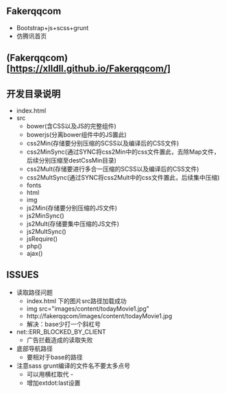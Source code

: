 ## Fakerqqcom
- Bootstrap+js+scss+grunt
- 仿腾讯首页

## (Fakerqqcom)[https://xlldll.github.io/Fakerqqcom/]

## 开发目录说明
- index.html
- src
  - bower(含CSS以及JS的完整组件)
  - bowerjs(分离bower组件中的JS置此)
  - css2Min(存储要分别压缩的SCSS以及编译后的CSS文件)
  - css2MinSync(通过SYNC将css2Min中的css文件置此，去除Map文件，后续分别压缩至destCssMin目录)
  - css2Mult(存储要进行多合一压缩的SCSS以及编译后的CSS文件)
  - css2MultSync(通过SYNC将css2Mult中的css文件置此，后续集中压缩)
  - fonts
  - html
  - img
  - js2Min(存储要分别压缩的JS文件)
  - js2MinSync()
  - js2Mult(存储要集中压缩的JS文件)
  - js2MultSync()
  - jsRequire()
  - php()
  - ajax()

## ISSUES
- 读取路径问题
  - index.html 下的图片src路径加载成功
  - img src="images/content/todayMovie1.jpg"
  - http://fakerqqcom/images/content/todayMovie1.jpg
  - 解决：base少打一个斜杠号
- net::ERR_BLOCKED_BY_CLIENT
  - 广告拦截造成的读取失败
- 底部导航路径
  - 要相对于base的路径
- 注意sass grunt编译的文件名不要太多点号
  - 可以用横杠取代 -
  - 增加extdot:last设置
  